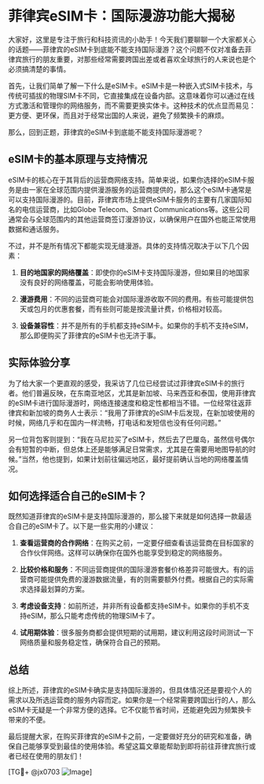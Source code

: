 # 菲律宾eSIM卡：国际漫游功能大揭秘

大家好，这里是专注于旅行和科技资讯的小助手！今天我们要聊聊一个大家都关心的话题——菲律宾的eSIM卡到底能不能支持国际漫游？这个问题不仅对准备去菲律宾旅行的朋友重要，对那些经常需要跨国出差或者喜欢全球旅行的人来说也是个必须搞清楚的事情。

首先，让我们简单了解一下什么是eSIM卡。eSIM卡是一种嵌入式SIM卡技术，与传统可插拔的物理SIM卡不同，它直接集成在设备内部。这意味着你可以通过在线方式激活和管理你的网络服务，而不需要更换实体卡。这种技术的优点显而易见：更方便、更环保，而且对于经常出国的人来说，避免了频繁换卡的麻烦。

那么，回到正题，菲律宾的eSIM卡到底能不能支持国际漫游呢？

## eSIM卡的基本原理与支持情况

eSIM卡的核心在于其背后的运营商网络支持。简单来说，如果你选择的eSIM卡服务是由一家在全球范围内提供漫游服务的运营商提供的，那么这个eSIM卡通常是可以支持国际漫游的。目前，菲律宾市场上提供eSIM卡服务的主要有几家国际知名的电信运营商，比如Globe Telecom、Smart Communications等。这些公司通常会与全球范围内的其他运营商签订漫游协议，以确保用户在国外也能正常使用数据和通话服务。

不过，并不是所有情况下都能实现无缝漫游。具体的支持情况取决于以下几个因素：

1. **目的地国家的网络覆盖**：即使你的eSIM卡支持国际漫游，但如果目的地国家没有良好的网络覆盖，可能会影响使用体验。
   
2. **漫游费用**：不同的运营商可能会对国际漫游收取不同的费用。有些可能提供包天或包月的优惠套餐，而有些则可能是按流量计费，价格相对较高。

3. **设备兼容性**：并不是所有的手机都支持eSIM卡。如果你的手机不支持eSIM，那么即便购买了菲律宾的eSIM卡也无济于事。

## 实际体验分享

为了给大家一个更直观的感受，我采访了几位已经尝试过菲律宾eSIM卡的旅行者。他们普遍反映，在东南亚地区，尤其是新加坡、马来西亚和泰国，使用菲律宾的eSIM卡进行国际漫游时，网络连接速度和稳定性都相当不错。一位经常往返菲律宾和新加坡的商务人士表示：“我用了菲律宾的eSIM卡后发现，在新加坡使用的时候，网络几乎和在国内一样流畅，打电话和发短信也没有任何问题。”

另一位背包客则提到：“我在马尼拉买了eSIM卡，然后去了巴厘岛，虽然信号偶尔会有短暂的中断，但总体上还是能够满足日常需求，尤其是在需要用地图导航的时候。”当然，他也提到，如果计划前往偏远地区，最好提前确认当地的网络覆盖情况。

## 如何选择适合自己的eSIM卡？

既然知道菲律宾的eSIM卡是支持国际漫游的，那么接下来就是如何选择一款最适合自己的eSIM卡了。以下是一些实用的小建议：

1. **查看运营商的合作网络**：在购买之前，一定要仔细查看该运营商在目标国家的合作伙伴网络。这样可以确保你在国外也能享受到稳定的网络服务。

2. **比较价格和服务**：不同运营商提供的国际漫游套餐价格差异可能很大。有的运营商可能提供免费的漫游数据流量，有的则需要额外付费。根据自己的实际需求选择最划算的方案。

3. **考虑设备支持**：如前所述，并非所有设备都支持eSIM卡。如果你的手机不支持eSIM，那么只能考虑传统的物理SIM卡了。

4. **试用期体验**：很多服务商都会提供短期的试用期，建议利用这段时间测试一下网络质量和服务稳定性，确保符合自己的预期。

## 总结

综上所述，菲律宾的eSIM卡确实是支持国际漫游的，但具体情况还是要视个人的需求以及所选运营商的服务内容而定。如果你是一个经常需要跨国出行的人，那么eSIM卡无疑是一个非常方便的选择。它不仅能节省时间，还能避免因为频繁换卡带来的不便。

最后提醒大家，在购买菲律宾的eSIM卡之前，一定要做好充分的研究和准备，确保自己能够享受到最佳的使用体验。希望这篇文章能帮助到即将前往菲律宾旅行或者已经在使用的朋友们！

[TG💪+ @jx0703 ![Image](https://github.com/user-attachments/assets/dbca1d08-cadb-493c-b0ec-ad6f7a83f270)]